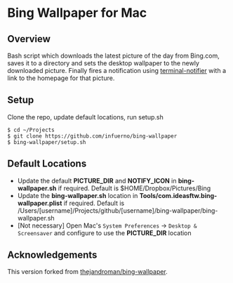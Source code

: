 Bing Wallpaper for Mac
======================

Overview
--------

Bash script which downloads the latest picture of the day from Bing.com, saves it to a directory and sets the desktop wallpaper to the newly downloaded picture. Finally fires a notification using [terminal-notifier](https://github.com/julienXX/terminal-notifier) with a link to the homepage for that picture. 

Setup
-----

Clone the repo, update default locations, run setup.sh

```
$ cd ~/Projects
$ git clone https://github.com/infuerno/bing-wallpaper
$ bing-wallpaper/setup.sh
```

Default Locations
-----------------

* Update the default **PICTURE_DIR** and **NOTIFY_ICON** in **bing-wallpaper.sh** if required. Default is $HOME/Dropbox/Pictures/Bing
* Update the **bing-wallpaper.sh** location in **Tools/com.ideasftw.bing-wallpaper.plist** if required. Default is /Users/[username]/Projects/github/[username]/bing-wallpaper/bing-wallpaper.sh
* [Not necessary] Open Mac's `System Preferences` -> `Desktop & Screensaver` and configure to use the **PICTURE_DIR** location

Acknowledgements
----------------

This version forked from [thejandroman/bing-wallpaper](https://github.com/thejandroman/bing-wallpaper).

